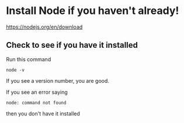 # Install Node if you haven't already!

https://nodejs.org/en/download


## Check to see if you have it installed

Run this command 

```
node -v
```

If you see a version number, you are good.

If you see an error saying 
```
node: command not found
```

then you don't have it installed